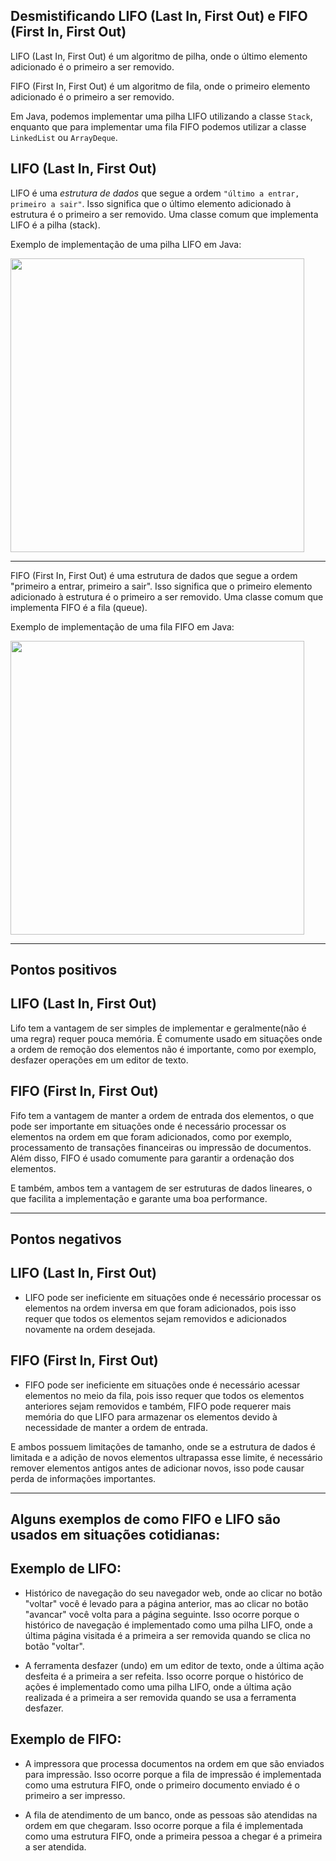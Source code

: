 Desmistificando LIFO (Last In, First Out) e FIFO (First In, First Out)
- 
LIFO (Last In, First Out) é um algoritmo de pilha, onde o último elemento adicionado é o primeiro a ser removido.

FIFO (First In, First Out) é um algoritmo de fila, onde o primeiro elemento adicionado é o primeiro a ser removido.

Em Java, podemos implementar uma pilha LIFO utilizando a classe `Stack`, enquanto que para implementar uma fila FIFO podemos utilizar a classe `LinkedList` ou `ArrayDeque`.

LIFO (Last In, First Out)
-
LIFO é uma _estrutura de dados_ que segue a ordem `"último a entrar, primeiro a sair"`. 
Isso significa que o último elemento adicionado à estrutura é o primeiro a ser removido. 
Uma classe comum que implementa LIFO é a pilha (stack).

Exemplo de implementação de uma pilha LIFO em Java:

<img height="470" src="https://lh3.googleusercontent.com/d3CAFKmTG38nuvUng5kfXYMPxAn-K6xGM8uMo6wR2u-FtvIZ4Xowth4967B3hW-T5LrtSOx30f6zKH8Nd_j5ZbAJgdIeWHqDsQGRK8L3xsv5jQx1narUbQ67A8mcocJO883vwmLx8IW7eU1mLaFGzSE-9WT4m6QpAM3AopAUDsgwlaRStIbb1sLpMpJZtHGXKW4yth8_hWA15qN_VCr5cnmOsqMeogbv4-ZZLQIORjWZeT2s-iYacYLejPOs90NmcprpHzlQMq2143z_l6URUuoiZGi18DF_LnuCYCai7q8e5OaLUBAkxhKoa50A8D9M2zRZBjYhj9gVsG9Qtzm2gxXVT0mzM65ZeicEXckexuFaMilKfl9xwNaFnfTpsuS4irH7AwlVVLpAbc9pNfHG0xZ_6xLug-VYRPT33B6o-izf-mEP9JeDPCkf92qGu3iGcYjUasqTOLSq5SdoVUfTpAZGpL9cGvq-KkqnIG5L1YyEpzaOLRR5W52O6ZXV-oneAStdkg6h7Ll4qCrkAsl1rVFd3ZIj2bu8Q7VCxiHguolNulq07JNxUzdWBfXk9L_qXG6oQYXErJHbMn-IaLiX4k8WfnXJRxIob3C7jUTqzt5bAXFO_KZTetzloNbaU_y5-tbpaA76quDlea-brVn0J2Yi1uqjQlMcOjnl-WTEGGIx9G0dCIMpcg1EC9L_w3Q_1XWgJEiAcV7lQ4eoDnwVgHhRkK5vgW-HBf5srO-WaRlZ1umiq0eBpRG3GMZh93009SN8TxOABRVY2EZ3-5Pb7EM6uO58Zg27uxC7aMSkBkfHkpC2R06qjACX8SbLKdgstWgeBGho1G78VPx3EN7p6IuRnbnZx58CxQdw9D_Uew_IlSd7kRzg6aSxb62iUt7eIxOQwHd4a67PGdeu_nRV2ONIbuB_SqT3z85R4ok9hoM-jb0Lt5zqmdvh-_LJ40tj37d5vyLkKtX5H0Oyr62fvQo8se9kiA0NzBk_6GYhSQOJjLwaWV0ttQ=w1007-h887-no?authuser=2)">

____________________________________________________________________________________________________________

FIFO (First In, First Out) é uma estrutura de dados que segue a ordem "primeiro a entrar, primeiro a sair". Isso significa que o primeiro elemento adicionado à estrutura é o primeiro a ser removido. Uma classe comum que implementa FIFO é a fila (queue).

Exemplo de implementação de uma fila FIFO em Java:

<img height="470" src="https://lh3.googleusercontent.com/a24oi6wlGvbmWPiX4lt_4NJqrt9rzri7McHAxImQut_7JnUnPOAEYh6tE1lDM_-pjuM0LItsppD5ZJCwcWaBG9UApy6X4lVgz1NzZjl0-eqZLWUhnKW_TvM3XBxCiHNYnPehFZOx3tbB1aucrBfQLBQM-C0Km5w8xUZLFxs74ula4Q_pgfxWo7OTkR9hIGhzBbKeeRJbAaVDpNS5gMpYGQ-HAx5-cwWdfbGTDbkeHKy1Foz1nlrhae7SO7z3VqQwt07JCAS_vR8JqjgLALPWZA8nj3JMHxphsoZlNn34faUF1f5aNIg-kJhBTn4gocBa_0iVZKNDzpEGtF8lcH0r8TSC35Kgq5_V33g_anK_62qJld9LUDpy6Qq2k1pOjAHPRS80Y9zeUKZtSHOHGiihvBtQ-4NY5s9oQIFIZL5hWpDbLHQpz5CgZu-lZshU9mTK9m3BjfamVhkBweKNdLWWF_lwa4O_d4pVl8JqL8gODsHj6RuvIMGsjdEktEdhn63eI1Yga8cM8o6E_HH0Vcrz4PlhCWFgkrYgrk_ocuKGdJ-UXdu09d1PldsdOBsRQfyPbYU4zhfCifrU15-Dwe6fgbLsfyOmzdzB8nOGrzlCID2fTWsfz_ueIsJKzfph0A0m7Q2Wf1V_TWtp3uB_GkLpZ_muGU1smrPQAit3mD49FQD3xrEyGSTY49_pU7-LLZ14V5Q9MRTdAHwibmNUNOky7lwbrekarn2GqHiS3P8SBC28dL7xQeeZ6odKzi02Ua7e_5D6bkKuO5DDBnPRGld1yweUczoZARXRvvzuiq1yvoVDBGX8oWODke9J6a3tz5_4HYKCB3sZkQw4uRJxJDLJxmetlmql3V0nAeYlVMFR4ktJVpTeYWdUkXbfD6wKR9x2gOlKx0-18Bhki8ESOg-VIunTIy8JDDJh5uqARghWsglQZ4lmzi2a_QVVRHpusANw47FF-j9R04sshtHU-VAZYxKJjAJXBRz9jc3ABcgid_tvS6QKzfF9hg=w1009-h887-no?authuser=2">

____________________________________________________________________________________________________________

Pontos positivos
-

LIFO (Last In, First Out)
-
Lifo tem a vantagem de ser simples de implementar e geralmente(não é uma regra) requer pouca memória. 
É comumente usado em situações onde a ordem de remoção dos elementos não é importante, como por exemplo, desfazer operações em um editor de texto.

FIFO (First In, First Out)
-
Fifo tem a vantagem de manter a ordem de entrada dos elementos, o que pode ser importante em situações onde é necessário processar os elementos na ordem em que foram adicionados, como por exemplo, processamento de transações financeiras ou impressão de documentos. Além disso, FIFO é usado comumente para garantir a ordenação dos elementos.

E também, ambos tem a vantagem de ser estruturas de dados lineares, o que facilita a implementação e garante uma boa performance.

____________________________________________________________________________________________________________

Pontos negativos
-

LIFO (Last In, First Out) 
-
- LIFO pode ser ineficiente em situações onde é necessário processar os elementos na ordem inversa em que foram adicionados, pois isso requer que todos os elementos sejam removidos e adicionados novamente na ordem desejada.

FIFO (First In, First Out)
-
- FIFO pode ser ineficiente em situações onde é necessário acessar elementos no meio da fila, pois isso requer que todos os elementos anteriores sejam removidos e também, FIFO pode requerer mais memória do que LIFO para armazenar os elementos devido à necessidade de manter a ordem de entrada.

E ambos possuem limitações de tamanho, onde se a estrutura de dados é limitada e a adição de novos elementos ultrapassa esse limite, é necessário remover elementos antigos antes de adicionar novos, isso pode causar perda de informações importantes.

____________________________________________________________________________________________________________

Alguns exemplos de como FIFO e LIFO são usados em situações cotidianas:
-

Exemplo de LIFO:
-
- Histórico de navegação do seu navegador web, onde ao clicar no botão "voltar" você é levado para a página anterior, mas ao clicar no botão "avancar" você volta para a página seguinte. Isso ocorre porque o histórico de navegação é implementado como uma pilha LIFO, onde a última página visitada é a primeira a ser removida quando se clica no botão "voltar".

- A ferramenta desfazer (undo) em um editor de texto, onde a última ação desfeita é a primeira a ser refeita. Isso ocorre porque o histórico de ações é implementado como uma pilha LIFO, onde a última ação realizada é a primeira a ser removida quando se usa a ferramenta desfazer.

Exemplo de FIFO:
-
- A impressora que processa documentos na ordem em que são enviados para impressão. Isso ocorre porque a fila de impressão é implementada como uma estrutura FIFO, onde o primeiro documento enviado é o primeiro a ser impresso.

- A fila de atendimento de um banco, onde as pessoas são atendidas na ordem em que chegaram. Isso ocorre porque a fila é implementada como uma estrutura FIFO, onde a primeira pessoa a chegar é a primeira a ser atendida.
